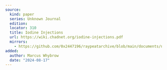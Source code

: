 ```yaml
---
source:
  kind: paper
  series: Unknown Journal
  edition: 
  locator: 310
  title: Iodine Injections
  url: https://wiki.chadnet.org/iodine-injections.pdf
  mirrors:
    - https://github.com/0x2447196/raypeatarchive/blob/main/documents/newsletters/iodine-injections.txt
added:
  author: Marcus Whybrow
  date: "2024-08-17"
---
```

